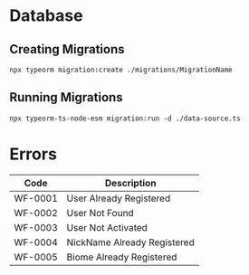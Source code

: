 # Database

## Creating Migrations
	npx typeorm migration:create ./migrations/MigrationName

## Running Migrations
	npx typeorm-ts-node-esm migration:run -d ./data-source.ts

# Errors
|Code|Description  |
|--|--|
|WF-0001 |User Already Registered|
|WF-0002 |User Not Found|
|WF-0003 |User Not Activated|
|WF-0004 |NickName Already Registered|
|WF-0005 |Biome Already Registered|